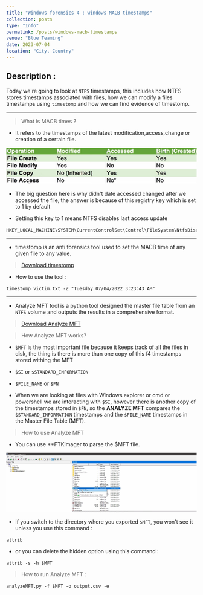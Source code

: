```yaml
---
title: "Windows forensics 4 : windows MACB timestamps"
collection: posts
type: "Info"
permalink: /posts/windows-macb-timestamps
venue: "Blue Teaming"
date: 2023-07-04
location: "City, Country"
---
```


## Description :

Today we're going to look at ``NTFS`` timestamps, this includes how NTFS stores timestamps associated with files, how we can modify a files timestamps using ``timestomp`` and how we can find evidence of timestomp.

---

> What is MACB times ?

* It refers to the timestamps of the latest modification,access,change or creation of a certain file.

![macb1](/images/macb1.png)

* The big question here is why didn't date accessed changed after we accessed the file, the answer is because of this registry key which is set to 1 by default

* Setting this key to 1 means NTFS disables last access update

```console
HKEY_LOCAL_MACHINE\SYSTEM\CurrentControlSet\Control\FileSystem\NtfsDisableLastAccessUpdate
```

---

* timestomp is an anti forensics tool used to set the MACB time of any given file to any value.

> [Download timestomp](https://github.com/limbenjamin/nTimetools)

* How to use the tool : 

```console
timestomp victim.txt -Z "Tuesday 07/04/2022 3:23:43 AM"
```

---

* Analyze MFT tool is a python tool designed the master file table from an ``NTFS`` volume and outputs the results in a comprehensive format.

> [Download Analyze MFT](https://github.com/dkovar/analyzeMFT)

> How Analyze MFT works?

* ``$MFT`` is the most important file because it keeps track of all the files in disk, the thing is there is more than one copy of this f4 timestamps stored withing the MFT

* ``$SI`` or ``$STANDARD_INFORMATION``
* ``$FILE_NAME`` or ``$FN`` 

* When we are looking at files with Windows explorer or cmd or powershell we are interacting with ``$SI``, however there is another copy of the timestamps stored in ``$FN``, so the **ANALYZE MFT** compares the ``$STANDARD_INFORMATION`` timestamps and the ``$FILE_NAME`` timestamps in the Master File Table (MFT).

> How to use Analyze MFT

* You can use **FTKImager to parse the $MFT file.

![MACB2](/images/macb2.png)

* If you switch to the directory where you exported ``$MFT``, you won't see it unless you use this command : 

```console
attrib
```
* or you can delete the hidden option using this command : 

```console
attrib -s -h $MFT
```

> How to run Analyze MFT :

```console
analyzeMFT.py -f $MFT -o output.csv -e
```



